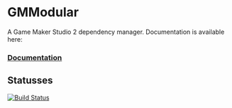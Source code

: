 # GMModular
A Game Maker Studio 2 dependency manager. Documentation is available here:

### [Documentation](https://gamemakerhub.github.io/GMModular)

## Statusses
[![Build Status](https://travis-ci.org/GameMakerHub/GMModular.svg?branch=master)](https://travis-ci.org/GameMakerHub/GMModular)